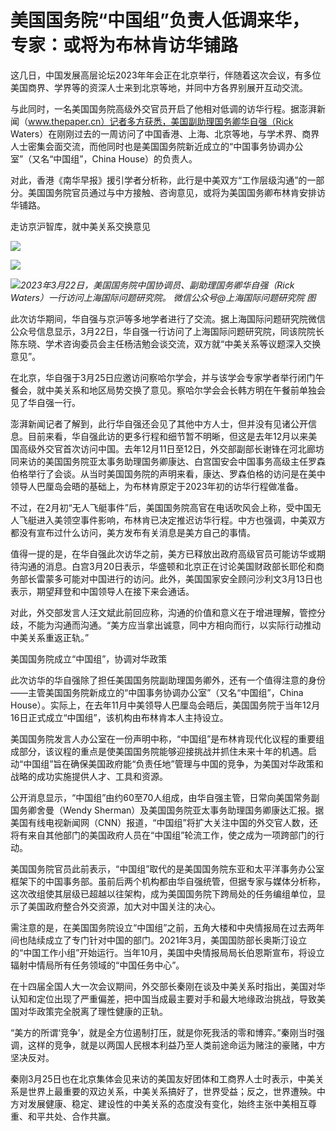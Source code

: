 # 美国国务院“中国组”负责人低调来华，专家：或将为布林肯访华铺路

这几日，中国发展高层论坛2023年年会正在北京举行，伴随着这次会议，有多位美国商界、学界等的资深人士来到北京等地，并同中方各界别展开互动交流。

与此同时，一名美国国务院高级外交官员开启了他相对低调的访华行程。据澎湃新闻（www.thepaper.cn）记者多方获悉，美国副助理国务卿华自强（Rick
Waters）在刚刚过去的一周访问了中国香港、上海、北京等地，与学术界、商界人士密集会面交流，而他同时也是美国国务院新近成立的“中国事务协调办公室”（又名“中国组”，China
House）的负责人。

对此，香港《南华早报》援引学者分析称，此行是中美双方“工作层级沟通”的一部分。美国国务院官员通过与中方接触、咨询意见，或将为美国国务卿布林肯安排访华铺路。

走访京沪智库，就中美关系交换意见

![](https://inews.gtimg.com/news_bt/O5Mx-2kUtagFNelX_objEzdOBxL2iAtq19gK2oWaLdEp0AA/1000)

![](https://inews.gtimg.com/news_bt/OLGSeiq5kmnywAg-kNamFcgCb67xXX9-ITCDgQVeQlnPUAA/1000)

![](https://inews.gtimg.com/news_bt/OVrz0LHrXR_RVzTyq_RrP7wdo9jVpcm_OTrZyX0kLqUwUAA/1000)_2023年3月22日，美国国务院中国协调员、副助理国务卿华自强（Rick
Waters）一行访问上海国际问题研究院。 微信公众号@上海国际问题研究院 图_

此次访华期间，华自强与京沪等多地学者进行了交流。据上海国际问题研究院微信公众号信息显示，3月22日，华自强一行访问了上海国际问题研究院，同该院院长陈东晓、学术咨询委员会主任杨洁勉会谈交流，双方就“中美关系等议题深入交换意见”。

在北京，华自强于3月25日应邀访问察哈尔学会，并与该学会专家学者举行闭门午餐会，就中美关系和地区局势交换了意见。察哈尔学会会长韩方明在午餐前单独会见了华自强一行。

澎湃新闻记者了解到，此行华自强还会见了其他中方人士，但并没有见诸公开信息。目前来看，华自强此访的更多行程和细节暂不明晰，但这是去年12月以来美国高级外交官首次访问中国。去年12月11日至12日，外交部副部长谢锋在河北廊坊同来访的美国国务院亚太事务助理国务卿康达、白宫国安会中国事务高级主任罗森伯格举行了会谈。从当时美国国务院的声明来看，康达、罗森伯格的访问是在美中领导人巴厘岛会晤的基础上，为布林肯原定于2023年初的访华行程做准备。

不过，在2月初“无人飞艇事件”后，美国国务院高官在电话吹风会上称，受中国无人飞艇进入美领空事件影响，布林肯已决定推迟访华行程。中方也强调，中美双方都没有宣布过什么访问，美方发布有关消息是美方自己的事情。

值得一提的是，在华自强此次访华之前，美方已释放出政府高级官员可能访华或期待沟通的消息。白宫3月20日表示，华盛顿和北京正在讨论美国财政部长耶伦和商务部长雷蒙多可能对中国进行的访问。此外，美国国家安全顾问沙利文3月13日也表示，期望拜登和中国领导人在接下来会通话。

对此，外交部发言人汪文斌此前回应称，沟通的价值和意义在于增进理解，管控分歧，不能为沟通而沟通。“美方应当拿出诚意，同中方相向而行，以实际行动推动中美关系重返正轨。”

美国国务院成立“中国组”，协调对华政策

此次访华的华自强除了担任美国国务院副助理国务卿外，还有一个值得注意的身份——主管美国国务院新成立的“中国事务协调办公室”（又名“中国组”，China
House）。实际上，在去年11月中美领导人巴厘岛会晤后，美国国务院于当年12月16日正式成立“中国组”，该机构由布林肯本人主持设立。

美国国务院发言人办公室在一份声明中称，“中国组”是布林肯现代化议程的重要组成部分，该议程的重点是使美国国务院能够迎接挑战并抓住未来十年的机遇。启动“中国组”旨在确保美国政府能“负责任地”管理与中国的竞争，为美国对华政策和战略的成功实施提供人才、工具和资源。

公开消息显示，“中国组”由约60至70人组成，由华自强主管，日常向美国常务副国务卿舍曼（Wendy
Sherman）及美国国务院亚太事务助理国务卿康达汇报。据美国有线电视新闻网（CNN）报道，“中国组”将扩大关注中国的外交官人数，还将有来自其他部门的美国政府人员在“中国组”轮流工作，使之成为一项跨部门的行动。

美国国务院官员此前表示，“中国组”取代的是美国国务院东亚和太平洋事务办公室框架下的中国事务部。虽前后两个机构都由华自强统管，但据专家与媒体分析称，这次改组使其层级已超越以往架构，成为美国国务院下跨局处的任务编组单位，显示了美国政府整合外交资源，加大对中国关注的决心。

需注意的是，在美国国务院设立“中国组”之前，五角大楼和中央情报局在过去两年间也陆续成立了专门针对中国的部门。2021年3月，美国国防部长奥斯汀设立的“中国工作小组”开始运行。当年10月，美国中央情报局局长伯恩斯宣布，将设立辐射中情局所有任务领域的“中国任务中心”。

在十四届全国人大一次会议期间，外交部长秦刚在谈及中美关系时指出，美国对华认知和定位出现了严重偏差，把中国当成最主要对手和最大地缘政治挑战，导致美国对华政策完全脱离了理性健康的正轨。

“美方的所谓‘竞争’，就是全方位遏制打压，就是你死我活的零和博弈。”秦刚当时强调，这样的竞争，就是以两国人民根本利益乃至人类前途命运为赌注的豪赌，中方坚决反对。

秦刚3月25日也在北京集体会见来访的美国友好团体和工商界人士时表示，中美关系是世界上最重要的双边关系，中美关系搞好了，世界受益；反之，世界遭殃。中方对发展健康、稳定、建设性的中美关系的态度没有变化，始终主张中美相互尊重、和平共处、合作共赢。

